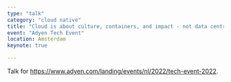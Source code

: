 ```yaml
---
type: "talk"
category: "cloud native"
title: "Cloud is about culture, containers, and impact - not data centres"
event: "Adyen Tech Event"
location: Amsterdam
keynote: true

---
```

Talk for https://www.adyen.com/landing/events/nl/2022/tech-event-2022.
